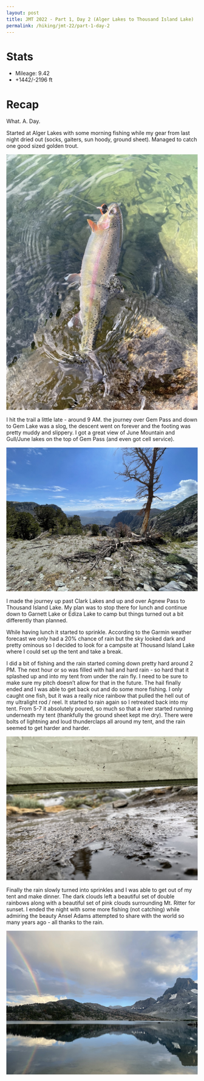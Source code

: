```yaml
---
layout: post
title: JMT 2022 - Part 1, Day 2 (Alger Lakes to Thousand Island Lake)
permalink: /hiking/jmt-22/part-1-day-2
---
```


# Stats
- Mileage: 9.42
- +1442/-2196 ft

# Recap
What. A. Day. 

Started at Alger Lakes with some morning fishing while my gear from last night dried out (socks, gaiters, sun hoody, ground sheet). Managed to catch one good sized golden trout. 

![Golden Trout](/assets/jmt-2022/2/Golden-Trout.jpeg)

I hit the trail a little late - around 9 AM. the journey over Gem Pass and down to Gem Lake was a slog, the descent went on forever and the footing was pretty muddy and slippery. I got a great view of June Mountain and Gull/June lakes on the top of Gem Pass (and even got cell service). 

![June Mountain](/assets/jmt-2022/2/June-Mountain.jpeg)

I made the journey up past Clark Lakes and up and over Agnew Pass to Thousand Island Lake. My plan was to stop there for lunch and continue down to Garnett Lake or Ediza Lake to camp but things turned out a bit differently than planned. 

While having lunch it started to sprinkle. According to the Garmin weather forecast we only had a 20% chance of rain but the sky looked dark and pretty ominous so I decided to look for a campsite at Thousand Island Lake where I could set up the tent and take a break. 

I did a bit of fishing and the rain started coming down pretty hard around 2 PM. The next hour or so was filled with hail and hard rain - so hard that it splashed up and into my tent from under the rain fly. I need to be sure to make sure my pitch doesn’t allow for that in the future. The hail finally ended and I was able to get back out and do some more fishing. I only caught one fish, but it was a really nice rainbow that pulled the hell out of my ultralight rod / reel. It started to rain again so I retreated back into my tent. From 5-7 it absolutely poured, so much so that a river started running underneath my tent (thankfully the ground sheet kept me dry). There were bolts of lightning and loud thunderclaps all around my tent, and the rain seemed to get harder and harder. 

![Rain](/assets/jmt-2022/2/Rain.jpeg)

Finally the rain slowly turned into sprinkles and I was able to get out of my tent and make dinner. The dark clouds left a beautiful set of double rainbows along with a beautiful set of pink clouds surrounding Mt. Ritter for sunset. I ended the night with some more fishing (not catching) while admiring the beauty Ansel Adams attempted to share with the world so many years ago - all thanks to the rain.  

![Rainbow](/assets/jmt-2022/2/Rainbow.jpeg)
